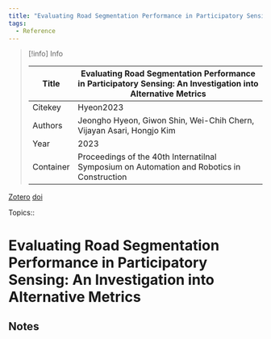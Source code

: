 ```yaml
---
title: "Evaluating Road Segmentation Performance in Participatory Sensing: An Investigation into Alternative Metrics"
tags:
  - Reference
---
```


> [!info] Info
> 
> Title | Evaluating Road Segmentation Performance in Participatory Sensing: An Investigation into Alternative Metrics
>  -- | --
> Citekey | Hyeon2023
> Authors | Jeongho Hyeon, Giwon Shin, Wei-Chih Chern, Vijayan Asari, Hongjo Kim
> Year | 2023
> Container | Proceedings of the 40th Internatilnal Symposium on Automation and Robotics in Construction

[Zotero](zotero://select/items/@Hyeon2023) [doi](https://doi.org/)

 Topics:: 

# Evaluating Road Segmentation Performance in Participatory Sensing: An Investigation into Alternative Metrics

## Notes

